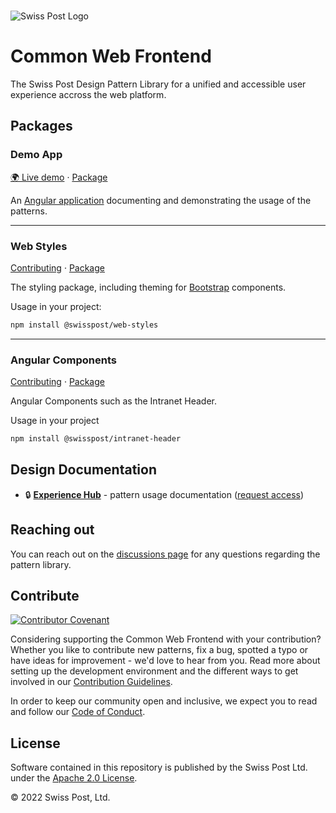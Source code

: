 <br>

![Swiss Post Logo](https://www.post.ch/-/media/portal-opp/global/logos/logo---die-post.svg?vs=2&sc_lang=en)


# Common Web Frontend

The Swiss Post Design Pattern Library for a unified and accessible user experience accross the web platform.

## Packages

### Demo App
[🌍 Live demo](https://swisspost-web-frontend.netlify.app/) · [Package](/packages/web-demo/)

An [Angular application](https://angular.io/) documenting and demonstrating the usage of the patterns.

<hr style="height:1px;border-width:1px">

### Web Styles
[Contributing](/packages/web-styles/README.md) · [Package](/packages/web-styles/)

The styling package, including theming for [Bootstrap](https://getbootstrap.com/) components. 

Usage in your project:
```bash
npm install @swisspost/web-styles
```


<hr>

### Angular Components
[Contributing](/packages/angular-components/projects/swisspost-intranet-header/) · [Package](/packages/angular-components/)

Angular Components such as the Intranet Header.

Usage in your project
```bash
npm install @swisspost/intranet-header
```


## Design Documentation

- 🔒 **[Experience Hub](https://www.experience-hub.ch/document/2803)** - pattern usage documentation ([request access](https://www.experience-hub.ch/request-access/))


## Reaching out

You can reach out on the [discussions page](https://github.com/swisspost/web-frontend/discussions) for any questions regarding the pattern library.


## Contribute

[![Contributor Covenant](https://img.shields.io/badge/Contributor%20Covenant-2.1-4baaaa.svg)](code_of_conduct.md)

Considering supporting the Common Web Frontend with your contribution? Whether you like to contribute new patterns, fix a bug, spotted a typo or have ideas for improvement - we'd love to hear from you. Read more about setting up the development environment and the different ways to get involved in our [Contribution Guidelines](/CONTRIBUTING.md). 

In order to keep our community open and inclusive, we expect you to read and follow our [Code of Conduct](/CODE_OF_CONDUCT.md).


## License

Software contained in this repository is published by the Swiss Post Ltd. under the [Apache 2.0 License](./LICENSE).

© 2022 Swiss Post, Ltd.
